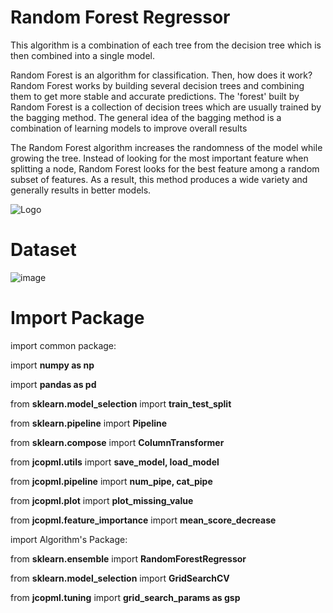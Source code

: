# Random Forest Regressor
This algorithm is a combination of each tree from the decision tree which is then combined into a single model.

Random Forest is an algorithm for classification. Then, how does it work? Random Forest works by building several decision trees and combining them to get more stable and accurate predictions. The 'forest' built by Random Forest is a collection of decision trees which are usually trained by the bagging method. The general idea of ​​the bagging method is a combination of learning models to improve overall results

The Random Forest algorithm increases the randomness of the model while growing the tree. Instead of looking for the most important feature when splitting a node, Random Forest looks for the best feature among a random subset of features. As a result, this method produces a wide variety and generally results in better models.

![Logo](https://cdn.analyticsvidhya.com/wp-content/uploads/2020/02/rfc_vs_dt1.png)

# Dataset
![image](https://user-images.githubusercontent.com/86812576/166703666-67695e69-2f06-4563-95fe-7f63e32b4a5b.png)




# Import Package
import common package:

import **numpy as np**

import **pandas as pd**


from **sklearn.model_selection** import **train_test_split**

from **sklearn.pipeline** import **Pipeline**

from **sklearn.compose** import **ColumnTransformer**


from **jcopml.utils** import **save_model, load_model**

from **jcopml.pipeline** import **num_pipe, cat_pipe**

from **jcopml.plot** import **plot_missing_value**

from **jcopml.feature_importance** import **mean_score_decrease**

import Algorithm's Package:

from **sklearn.ensemble** import **RandomForestRegressor**

from **sklearn.model_selection** import **GridSearchCV**

from **jcopml.tuning** import **grid_search_params as gsp**
